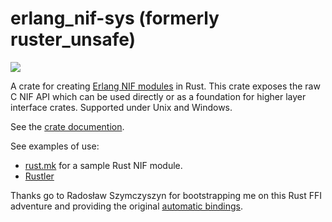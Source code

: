 # erlang_nif-sys (formerly ruster_unsafe)
[![](http://meritbadge.herokuapp.com/erlang_nif-sys)](https://crates.io/crates/erlang_nif-sys)

A crate for creating [Erlang NIF modules](http://www.erlang.org/doc/man/erl_nif.html) in Rust.  This crate exposes the raw C NIF API which can be used directly or as a foundation for higher layer interface crates.  Supported under Unix and Windows.

See the [crate documention](http://goertzenator.github.io/erlang_nif-sys/erlang_nif_sys/index.html).

See examples of use:
 - [rust.mk](https://github.com/goertzenator/rust.mk) for a sample Rust NIF module.
 - [Rustler](https://github.com/hansihe/Rustler)

Thanks go to Radosław Szymczyszyn for bootstrapping me on this Rust FFI adventure and providing the original [automatic bindings](https://github.com/lavrin/erlang-rust-nif/blob/master/rust_src/src/c.rs).
